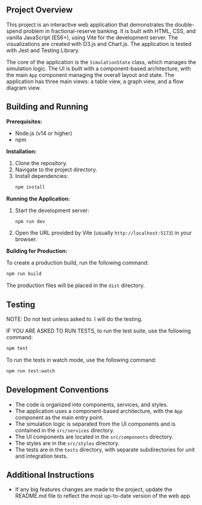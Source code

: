 ## Project Overview

This project is an interactive web application that demonstrates the double-spend problem in fractional-reserve banking. It is built with HTML, CSS, and vanilla JavaScript (ES6+), using Vite for the development server. The visualizations are created with D3.js and Chart.js. The application is tested with Jest and Testing Library.

The core of the application is the `SimulationState` class, which manages the simulation logic. The UI is built with a component-based architecture, with the main `App` component managing the overall layout and state. The application has three main views: a table view, a graph view, and a flow diagram view.

## Building and Running

**Prerequisites:**

*   Node.js (v14 or higher)
*   npm

**Installation:**

1.  Clone the repository.
2.  Navigate to the project directory.
3.  Install dependencies:
    ```bash
    npm install
    ```

**Running the Application:**

1.  Start the development server:
    ```bash
    npm run dev
    ```
2.  Open the URL provided by Vite (usually `http://localhost:5173`) in your browser.

**Building for Production:**

To create a production build, run the following command:

```bash
npm run build
```

The production files will be placed in the `dist` directory.

## Testing

NOTE: Do not test unless asked to. I will do the testing.

IF YOU ARE ASKED TO RUN TESTS, to run the test suite, use the following command:

```bash
npm test
```

To run the tests in watch mode, use the following command:

```bash
npm run test:watch
```

## Development Conventions

*   The code is organized into components, services, and styles.
*   The application uses a component-based architecture, with the `App` component as the main entry point.
*   The simulation logic is separated from the UI components and is contained in the `src/services` directory.
*   The UI components are located in the `src/components` directory.
*   The styles are in the `src/styles` directory.
*   The tests are in the `tests` directory, with separate subdirectories for unit and integration tests.

## Additional Instructions

- If any big features changes are made to the project, update the README.md file to reflect the most up-to-date version of the web app